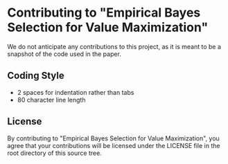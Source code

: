 # Contributing to "Empirical Bayes Selection for Value Maximization"
We do not anticipate any contributions to this project, as it is meant to be a snapshot of the code used in the paper.

## Coding Style
* 2 spaces for indentation rather than tabs
* 80 character line length

## License
By contributing to "Empirical Bayes Selection for Value Maximization", you agree that your contributions will be licensed under the LICENSE file in the root directory of this source tree.
